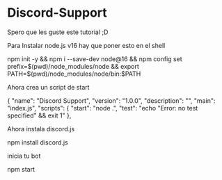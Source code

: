 # Discord-Support
Spero que les guste este tutorial ;D

Para Instalar node.js v16 hay que poner esto en el shell

npm init -y && npm i --save-dev node@16 && npm config set prefix=$(pwd)/node_modules/node && export PATH=$(pwd)/node_modules/node/bin:$PATH

Ahora crea un script de start

{
  "name": "Discord Support",
  "version": "1.0.0",
  "description": "",
  "main": "index.js",
  "scripts": {
    "start": "node .",
    "test": "echo \"Error: no test specified\" && exit 1"
  },
  
Ahora instala discord.js
  
npm install discord.js

inicia tu bot

npm start

